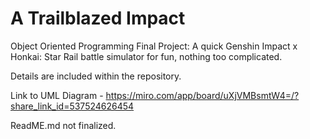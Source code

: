 # A Trailblazed Impact

Object Oriented Programming Final Project:
A quick Genshin Impact x Honkai: Star Rail battle simulator for fun, nothing too complicated.

Details are included within the repository.

Link to UML Diagram - https://miro.com/app/board/uXjVMBsmtW4=/?share_link_id=537524626454

ReadME.md not finalized.
